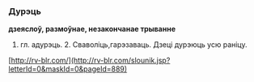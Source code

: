 ### Дурэць
**дзеяслоў, размоўнае, незакончанае трыванне**

1. гл. адурэць. 2. Сваволіць,гарэзаваць. Дзеці дурэюць усю раніцу.

<a rel="author">[http://rv-blr.com/](http://rv-blr.com/slounik.jsp?letterId=0&maskId=0&pageId=889)</a>
